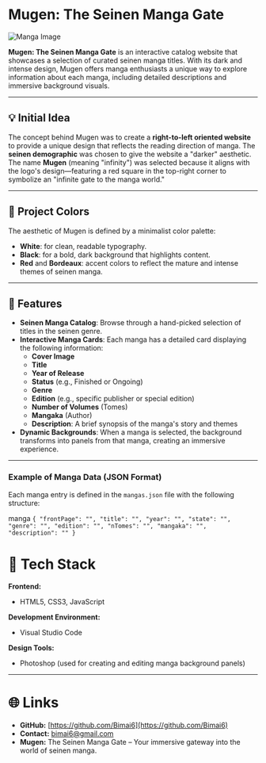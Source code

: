 # Mugen: The Seinen Manga Gate

![Manga Image](../images/blame_bg.png)

**Mugen: The Seinen Manga Gate** is an interactive catalog website that showcases a selection of curated seinen manga titles. With its dark and intense design, Mugen offers manga enthusiasts a unique way to explore information about each manga, including detailed descriptions and immersive background visuals.

---

## 💡 Initial Idea

The concept behind Mugen was to create a **right-to-left oriented website** to provide a unique design that reflects the reading direction of manga. The **seinen demographic** was chosen to give the website a "darker" aesthetic. The name **Mugen** (meaning "infinity") was selected because it aligns with the logo's design—featuring a red square in the top-right corner to symbolize an "infinite gate to the manga world."

---

## 🎨 Project Colors

The aesthetic of Mugen is defined by a minimalist color palette:

- **White**: for clean, readable typography.
- **Black**: for a bold, dark background that highlights content.
- **Red** and **Bordeaux**: accent colors to reflect the mature and intense themes of seinen manga.

---

## 🌟 Features

- **Seinen Manga Catalog**: Browse through a hand-picked selection of titles in the seinen genre.
- **Interactive Manga Cards**: Each manga has a detailed card displaying the following information:
  - **Cover Image**
  - **Title**
  - **Year of Release**
  - **Status** (e.g., Finished or Ongoing)
  - **Genre**
  - **Edition** (e.g., specific publisher or special edition)
  - **Number of Volumes** (Tomes)
  - **Mangaka** (Author)
  - **Description**: A brief synopsis of the manga's story and themes
- **Dynamic Backgrounds**: When a manga is selected, the background transforms into panels from that manga, creating an immersive experience.

---

### Example of Manga Data (JSON Format)

Each manga entry is defined in the `mangas.json` file with the following structure:

manga
`{
    "frontPage": "",
    "title": "",
    "year": "",
    "state": "",
    "genre": "",
    "edition": "",
    "nTomes": "",
    "mangaka": "",
    "description": ""
}`

# 🔧 Tech Stack

**Frontend:**
- HTML5, CSS3, JavaScript

**Development Environment:**
- Visual Studio Code

**Design Tools:**
- Photoshop (used for creating and editing manga background panels)

---

# 🌐 Links

- **GitHub:** [https://github.com/Bimai6](https://github.com/Bimai6)
- **Contact:** bimai6@gmail.com
- **Mugen:** The Seinen Manga Gate – Your immersive gateway into the world of seinen manga.
